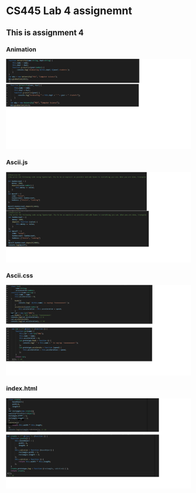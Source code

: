 # CS445 Lab 4 assignemnt 

## This is assignment 4

### Animation

![](https://github.com/gakalu/CS445---Lab/blob/main/lab3/lab3.1.png)
### Ascii.js
![lab3.2](https://github.com/gakalu/CS445---Lab/blob/main/lab3/lab3.2.png)
### Ascii.css
![lab3.3](https://github.com/gakalu/CS445---Lab/blob/main/lab3/lab3.3.png)
### index.html
![lab3.4](https://github.com/gakalu/CS445---Lab/blob/main/lab3/lab3.4.png)

